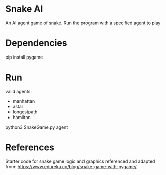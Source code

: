 # Snake AI

An AI agent game of snake. Run the program with a specified agent to play

# Dependencies
pip install pygame

# Run
valid agents:
* manhattan
* astar
* longestpath
* hamilton

python3 SnakeGame.py agent

# References

Starter code for snake game logic and graphics referenced and adapted from:
https://www.edureka.co/blog/snake-game-with-pygame/